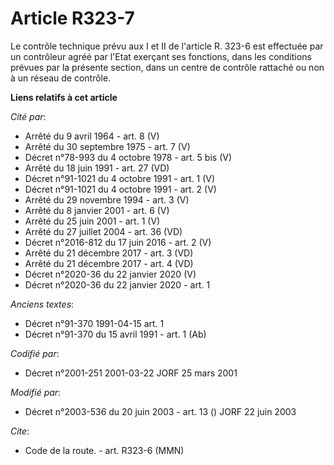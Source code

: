 # Article R323-7

Le contrôle technique prévu aux I et II de l'article R. 323-6 est effectuée par un contrôleur agréé par l'Etat exerçant ses
fonctions, dans les conditions prévues par la présente section, dans un centre de contrôle rattaché ou non à un réseau de
contrôle.

**Liens relatifs à cet article**

_Cité par_:

  - Arrêté du 9 avril 1964 - art. 8 (V)
  - Arrêté du 30 septembre 1975 - art. 7 (V)
  - Décret n°78-993 du 4 octobre 1978 - art. 5 bis (V)
  - Arrêté du 18 juin 1991 - art. 27 (VD)
  - Décret n°91-1021 du 4 octobre 1991 - art. 1 (V)
  - Décret n°91-1021 du 4 octobre 1991 - art. 2 (V)
  - Arrêté du 29 novembre 1994 - art. 3 (V)
  - Arrêté du 8 janvier 2001 - art. 6 (V)
  - Arrêté du 25 juin 2001 - art. 1 (V)
  - Arrêté du 27 juillet 2004 - art. 36 (VD)
  - Décret n°2016-812 du 17 juin 2016 - art. 2 (V)
  - Arrêté du 21 décembre 2017 - art. 3 (VD)
  - Arrêté du 21 décembre 2017 - art. 4 (VD)
  - Décret n°2020-36 du 22 janvier 2020 (V)
  - Décret n°2020-36 du 22 janvier 2020 - art. 1

_Anciens textes_:

  - Décret n°91-370 1991-04-15 art. 1
  - Décret n°91-370 du 15 avril 1991 - art. 1 (Ab)

_Codifié par_:

  - Décret n°2001-251 2001-03-22 JORF 25 mars 2001

_Modifié par_:

  - Décret n°2003-536 du 20 juin 2003 - art. 13 () JORF 22 juin 2003

_Cite_:

  - Code de la route. - art. R323-6 (MMN)
